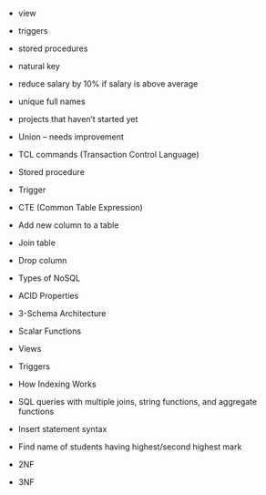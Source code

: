 - view
- triggers
- stored procedures
- natural key
- reduce salary by 10% if salary is above average
- unique full names
- projects that haven’t started yet

- Union – needs improvement
- TCL commands (Transaction Control Language)
- Stored procedure
- Trigger
- CTE (Common Table Expression)
- Add new column to a table
- Join table
- Drop column

- Types of NoSQL
- ACID Properties
- 3-Schema Architecture
- Scalar Functions
- Views
- Triggers
- How Indexing Works
- SQL queries with multiple joins, string functions, and aggregate functions
- Insert statement syntax

- Find name of students having highest/second highest mark
- 2NF
- 3NF
